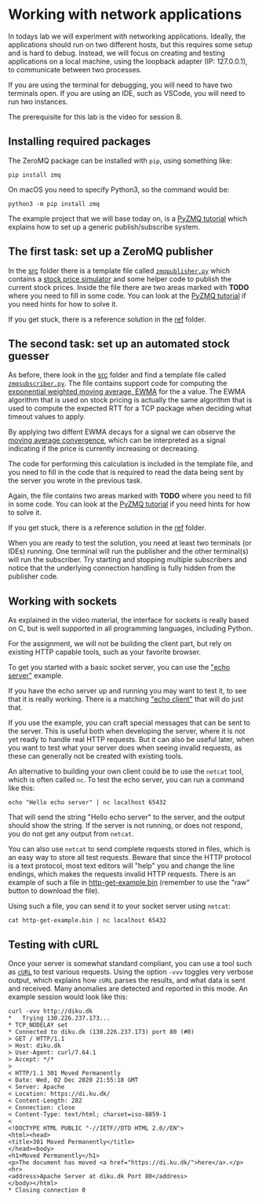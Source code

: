 # Working with network applications

In todays lab we will experiment with networking applications. Ideally, the applications should run on two different hosts, but this requires some setup and is hard to debug. Instead, we will focus on creating and testing applications on a local machine, using the loopback adapter (IP: 127.0.0.1), to communicate between two processes.

If you are using the terminal for debugging, you will need to have two terminals open. If you are using an IDE, such as VSCode, you will need to run two instances.

The prerequisite for this lab is the video for session 8.

## Installing required packages

The ZeroMQ package can be installed with `pip`, using something like:
```
pip install zmq
```

On macOS you need to specify Python3, so the command would be:
```
python3 -m pip install zmq
```

The example project that we will base today on, is a [PyZMQ tutorial](https://learning-0mq-with-pyzmq.readthedocs.io/en/latest/pyzmq/patterns/pubsub.html) which explains how to set up a generic publish/subscribe system.

## The first task: set up a ZeroMQ publisher

In the [src](./src/) folder there is a template file called [`zmqpublisher.py`](./src/zmqpublisher.py) which contains a [stock price simulator](https://towardsdatascience.com/create-a-stock-price-simulator-with-python-b08a184f197d) and some helper code to publish the current stock prices. Inside the file there are two areas marked with **TODO** where you need to fill in some code. You can look at the [PyZMQ tutorial](https://learning-0mq-with-pyzmq.readthedocs.io/en/latest/pyzmq/patterns/pubsub.html) if you need hints for how to solve it.

If you get stuck, there is a reference solution in the [ref](./ref/) folder.

## The second task: set up an automated stock guesser

As before, there look in the [src](./src/) folder and find a template file called [`zmqsubscriber.py`](./src/zmqsubscriber.py). The file contains support code for computing the [exponential weighted moving average, EWMA](https://en.wikipedia.org/wiki/Moving_average#Exponential_moving_average) for the a value. The EWMA algorithm that is used on stock pricing is actually the same algorithm that is used to compute the expected RTT for a TCP package when deciding what timeout values to apply.

By applying two diffent EWMA decays for a signal we can observe the [moving average convergence](https://en.wikipedia.org/wiki/MACD), which can be interpreted as a signal indicating if the price is currently increasing or decreasing.

The code for performing this calculation is included in the template file, and you need to fill in the code that is required to read the data being sent by the server you wrote in the previous task.

Again, the file contains two areas marked with **TODO** where you need to fill in some code. You can look at the [PyZMQ tutorial](https://learning-0mq-with-pyzmq.readthedocs.io/en/latest/pyzmq/patterns/pubsub.html) if you need hints for how to solve it.

If you get stuck, there is a reference solution in the [ref](./ref/) folder.

When you are ready to test the solution, you need at least two terminals (or IDEs) running. One terminal will run the publisher and the other terminal(s) will run the subscriber. Try starting and stopping multiple subscribers and notice that the underlying connection handling is fully hidden from the publisher code.

## Working with sockets

As explained in the video material, the interface for sockets is really based on C, but is well supported in all programming languages, including Python.

For the assignment, we will not be building the client part, but rely on existing HTTP capable tools, such as your favorite browser.

To get you started with a basic socket server, you can use the ["echo server"](https://realpython.com/python-sockets/#echo-server) example.

If you have the echo server up and running you may want to test it, to see that it is really working. There is a matching ["echo client"](https://realpython.com/python-sockets/#echo-client) that will do just that.

If you use the example, you can craft special messages that can be sent to the server. This is useful both when developing the server, where it is not yet ready to handle real HTTP requests. But it can also be useful later, when you want to test what your server does when seeing invalid requests, as these can generally not be created with existing tools.

An alternative to building your own client could be to use the `netcat` tool, which is often called `nc`. To test the echo server, you can run a command like this:
```
echo "Hello echo server" | nc localhost 65432
```

That will send the string "Hello echo server" to the server, and the output should show the string. If the server is not running, or does not respond, you do not get any output from `netcat`.

You can also use `netcat` to send complete requests stored in files, which is an easy way to store all test requests. Beware that since the HTTP protocol is a text protocol, most text editors will "help" you and change the line endings, which makes the requests invalid HTTP requests. There is an example of such a file in [http-get-example.bin](./src/http-get-example.bin) (remember to use the "raw" button to download the file).

Using such a file, you can send it to your socket server using `netcat`:
```
cat http-get-example.bin | nc localhost 65432
```

## Testing with cURL

Once your server is somewhat standard compliant, you can use a tool such as [`cURL`](https://curl.se/) to test various requests. Using the option `-vvv` toggles very verbose output, which explains how `cURL` parses the results, and what data is sent and received. Many anomalies are detected and reported in this mode. An example session would look like this:

```
curl -vvv http://diku.dk
*   Trying 130.226.237.173...
* TCP_NODELAY set
* Connected to diku.dk (130.226.237.173) port 80 (#0)
> GET / HTTP/1.1
> Host: diku.dk
> User-Agent: curl/7.64.1
> Accept: */*
>
< HTTP/1.1 301 Moved Permanently
< Date: Wed, 02 Dec 2020 21:55:18 GMT
< Server: Apache
< Location: https://di.ku.dk/
< Content-Length: 282
< Connection: close
< Content-Type: text/html; charset=iso-8859-1
<
<!DOCTYPE HTML PUBLIC "-//IETF//DTD HTML 2.0//EN">
<html><head>
<title>301 Moved Permanently</title>
</head><body>
<h1>Moved Permanently</h1>
<p>The document has moved <a href="https://di.ku.dk/">here</a>.</p>
<hr>
<address>Apache Server at diku.dk Port 80</address>
</body></html>
* Closing connection 0
```
